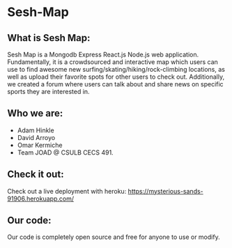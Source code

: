 # Sesh-Map

## What is Sesh Map:
Sesh Map is a Mongodb Express React.js Node.js web application. Fundamentally, it is a crowdsourced and interactive map which users can use to find awesome new surfing/skating/hiking/rock-climbing locations, as well as upload their favorite spots for other users to check out. Additionally, we created a forum where users can talk about and share news on specific sports they are interested in.

## Who we are:

- Adam Hinkle
- David Arroyo
- Omar Kermiche 
- Team JOAD @ CSULB CECS 491.

## Check it out:

Check out a live deployment with heroku: https://mysterious-sands-91906.herokuapp.com/

## Our code:
Our code is completely open source and free for anyone to use or modify.
